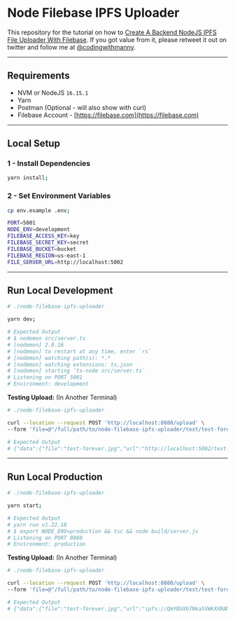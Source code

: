 # Node Filebase IPFS Uploader

This repository for the tutorial on how to [Create A Backend NodeJS IPFS File Uploader With Filebase](https://ankr.hashnode.dev/create-a-backend-nodejs-ipfs-file-uploader-with-filebase).
If you got value from it, please retweet it out on twitter and follow me at [@codingwithmanny](https://twitter.com/codingwithmanny).

---

## Requirements

- NVM or NodeJS `16.15.1`
- Yarn
- Postman (Optional - will also show with curl)
- Filebase Account - [https://filebase.com](https://filebase.com)

---

## Local Setup

### 1 - Install Dependencies

```bash
yarn install;
```

### 2 - Set Environment Variables

```bash
cp env.example .env;
```

```bash
PORT=5001
NODE_ENV=development
FILEBASE_ACCESS_KEY=key
FILEBASE_SECRET_KEY=secret
FILEBASE_BUCKET=bucket
FILEBASE_REGION=us-east-1
FILE_SERVER_URL=http://localhost:5002
```

---

## Run Local Development

```bash
# ./node-filebase-ipfs-uploader

yarn dev;

# Expected Output
# $ nodemon src/server.ts
# [nodemon] 2.0.16
# [nodemon] to restart at any time, enter `rs`
# [nodemon] watching path(s): *.*
# [nodemon] watching extensions: ts,json
# [nodemon] starting `ts-node src/server.ts`
# Listening on PORT 5001
# Environment: development
```

**Testing Upload:** (In Another Terminal)

```bash
# ./node-filebase-ipfs-uploader

curl --location --request POST 'http://localhost:8080/upload' \
--form 'file=@"/full/path/to/node-filebase-ipfs-uploader/test/test-forever.jpg"';

# Expected Output
# {"data":{"file":"test-forever.jpg","url":"http://localhost:5002/test-forever.jpg"}}
```

---

## Run Local Production

```bash
# ./node-filebase-ipfs-uploader

yarn start;

# Expected Output
# yarn run v1.22.18
# $ export NODE_ENV=production && tsc && node build/server.js
# Listening on PORT 8080
# Environment: production
```

**Testing Upload:** (In Another Terminal)

```bash
# ./node-filebase-ipfs-uploader

curl --location --request POST 'http://localhost:8080/upload' \
--form 'file=@"/full/path/to/node-filebase-ipfs-uploader/test/test-forever.jpg"';

# Expected Output
# {"data":{"file":"test-forever.jpg","url":"ipfs://QmY8UXb7Nka5VWkXXRAMC1DQtamc1s8xzcjoQY6GaEbTdn"}}
```
